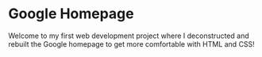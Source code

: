 # Google Homepage

Welcome to my first web development project where I deconstructed and rebuilt the Google homepage to get more comfortable with HTML and CSS!
